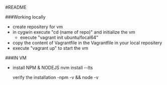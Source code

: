 #README

###Working locally
- create repositery for vm 
- in cygwin execute "cd (name of repo)" and initialize the vm
    - execute  "vagrant init ubuntu/focal64"
- copy the content of Vagrantfile in the Vagrantfile in your local repositery
- execute "vagrant up" to start the vm

###IN VM
- install NPM & NODEJS
  nvm install --lts

  verify the installation 
    -npm -v && node -v

